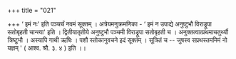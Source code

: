 +++
title = "021"

+++
‘ इमं नः' इति पञ्चर्चं नवमं सूक्तम् । अत्रेयमनुक्रमणिका - ‘ इमं न उपाद्ये अनुष्टुभौ विराड्रूपा सतोबृहती चान्त्या' इति । द्वितीयातृतीये अनुष्टुभौ पञ्चमी विराड्रूपा सतोबृहती च । अनुक्तत्वात्प्रथमाचतुर्थ्यौ त्रिष्टुभौ । अस्यापि गाथी ऋषिः । पशौ स्तोकानुवचने इदं सूक्तम् । सूत्रितं च -- जुषस्व सप्रथस्तममिमं नो यज्ञम् ' ( आश्व. श्रौ. ३. ४ ) इति ।।